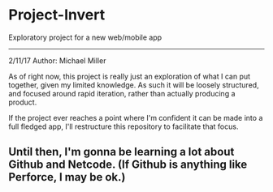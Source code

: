 # Project-Invert
Exploratory project for a new web/mobile app

------------------------------------------------------------------------------------------------------------------------
2/11/17
Author: Michael Miller

As of right now, this project is really just an exploration of what I can put together, given my limited knowledge. 
As such it will be loosely structured, and focused around rapid iteration, rather than actually producing a product.

If the project ever reaches a point where I'm confident it can be made into a full fledged app, I'll restructure this
repository to facilitate that focus.

Until then, I'm gonna be learning a lot about Github and Netcode. (If Github is anything like Perforce, I may be ok.)
------------------------------------------------------------------------------------------------------------------------
